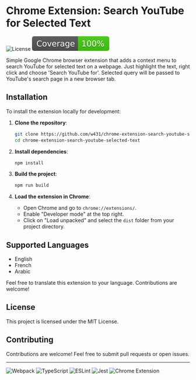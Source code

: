 # Chrome Extension: Search YouTube for Selected Text

![License](https://img.shields.io/badge/license-MIT-blue.svg) ![Coverage](./badges/coverage.svg)

Simple Google Chrome browser extension that adds a context menu to search YouTube for selected text on a webpage.
Just highlight the text, right click and choose 'Search YouTube for'.
Selected query will be passed to YouTube's search page in a new browser tab.

## Installation

To install the extension locally for development:

1. **Clone the repository**:

    ```sh
    git clone https://github.com/w431/chrome-extension-search-youtube-selected-text.git
    cd chrome-extension-search-youtube-selected-text
    ```

2. **Install dependencies**:

    ```sh
    npm install
    ```

3. **Build the project**:

    ```sh
    npm run build
    ```

4. **Load the extension in Chrome**:
    - Open Chrome and go to `chrome://extensions/`.
    - Enable "Developer mode" at the top right.
    - Click on "Load unpacked" and select the `dist` folder from your project directory.

## Supported Languages

-   English
-   French
-   Arabic

Feel free to translate this extension to your language. Contributions are welcome!

## License

This project is licensed under the MIT License.

## Contributing

Contributions are welcome! Feel free to submit pull requests or open issues.

<hr>

<p>
  <img src="https://img.shields.io/badge/Webpack-8DD6F9?logo=webpack&logoColor=black" alt="Webpack" />
  <img src="https://img.shields.io/badge/TypeScript-007ACC?logo=typescript&logoColor=white" alt="TypeScript" />
  <img src="https://img.shields.io/badge/ESLint-4B32C3?logo=eslint&logoColor=white" alt="ESLint" />
  <img src="https://img.shields.io/badge/Jest-323330?logo=Jest&logoColor=white" alt="Jest" />
  <img src="https://img.shields.io/badge/Chrome_Extension-4285F4?logo=google-chrome&logoColor=white" alt="Chrome Extension" />
</p>
